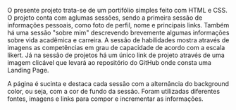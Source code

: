   O presente projeto trata-se de um portifólio simples feito com HTML e CSS.
  O projeto conta com aglumas sessões, sendo a primeira sessão de informações pessoais, como foto de perfil, nome e principais links.
  Também há uma sessão "sobre mim" descrevendo brevemente algumas informações sobre vida acadêmica e carreira.
  A sessão de habilidades mostra através de imagens as competências em grau de capacidade de acordo com a escala likert.
  Já na sessão de projetos há um único link de projeto através de uma imagem clicável que levará ao repositório do GitHub onde consta uma Landing Page. 

  A página é sucinta e destaca cada sessão com a alternância do background color, ou seja, com a cor de fundo da sessão.
  Foram utilizadas diferentes fontes, imagens e links para compor e incrementar as informações. 
